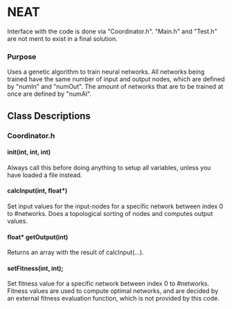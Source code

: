 # NEAT

Interface with the code is done via "Coordinator.h". "Main.h" and "Test.h" are not ment to exist in a final solution.

### Purpose
Uses a genetic algorithm to train neural networks. All networks being trained have the same number of input and output nodes, which are
defined by "numIn" and "numOut". The amount of networks that are to be trained at once are defined by "numAI".

## Class Descriptions

### Coordinator.h

#### init(int, int, int)
Always call this before doing anything to setup all variables, unless you have loaded a file instead.

#### calcInput(int, float*)
Set input values for the input-nodes for a specific network between index 0 to #networks. Does a topological sorting of nodes and computes output values.

#### float* getOutput(int)
Returns an array with the result of calcInput(...).

#### setFitness(int, int);
Set fitness value for a specific network between index 0 to #networks. Fitness values are used to compute optimal networks, and are decided by an external fitness evaluation function, which is not provided by this code.
